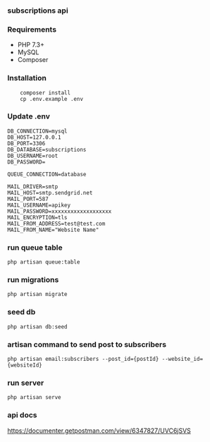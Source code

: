 ### subscriptions api

### Requirements
 - PHP 7.3+
 - MySQL
 - Composer

### Installation
```
    composer install
    cp .env.example .env
```
### Update .env
```
DB_CONNECTION=mysql
DB_HOST=127.0.0.1
DB_PORT=3306
DB_DATABASE=subscriptions
DB_USERNAME=root
DB_PASSWORD=

QUEUE_CONNECTION=database

MAIL_DRIVER=smtp
MAIL_HOST=smtp.sendgrid.net
MAIL_PORT=587
MAIL_USERNAME=apikey
MAIL_PASSWORD=xxxxxxxxxxxxxxxxxxx
MAIL_ENCRYPTION=tls
MAIL_FROM_ADDRESS=test@test.com
MAIL_FROM_NAME="Website Name"
```

### run queue table
```
php artisan queue:table
```

### run migrations
```
php artisan migrate
```

### seed db
```
php artisan db:seed
```

### artisan command to send post to subscribers
```
php artisan email:subscribers --post_id={postId} --website_id={websiteId}
```


### run server
```
php artisan serve
```

### api docs
https://documenter.getpostman.com/view/6347827/UVC6jSVS

